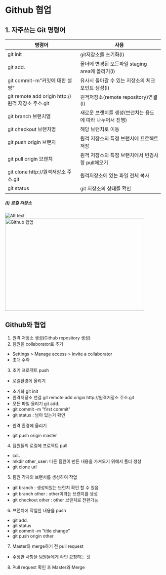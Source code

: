 # Github 협업 
## 1. 자주쓰는 Git 명령어

|명령어|사용|
|---|---|
|git init|git저장소를 초기화(l)|
|git add.|폴더에 변경된 모든파일 staging area에 올리기(l)|
|git commit-m"커밋에 대한 설명"|유사시 돌아갈 수 있는 저장소의 체크 포인트 생성(l)|
|git remote add origin http://원격 저장소 주소.git|원격저장소(remote repository)연결(l)|
|git branch 브랜치명|새로운 브랜치를 생성(브랜치는 용도에 따라 나누어서 진행)|
|git checkout 브랜치명|해당 브랜치로 이동|
|git push origin 브랜치|원격 저장소의 특정 브랜치에 프로젝트저장|
|git pull origin 브랜치|원격 저장소의 특정 브랜치에서 변경사항 pull해오기|
|git clone http://원격저장소 주소.git|원격저장소에 있는 파일 전체 복사|
|git status|git 저장소의 상태를 확인|
##### (l) 로컬 저장소
![Alt text](/Unilion/1-3.jpg)
<img src="/Unilion/1st/img/together.jpg" width="450px" height="300px" title="px(픽셀) 크기 설정" alt="Github 협업"></img><br/>

## Github와 협업
1) 원격 저장소 생성(Github repository 생성)
2) 팀원을 collaborator로 추가
- Settings > Manage access > invite a collaborator
- 초대 수락
3) 초기 프로젝트 push
* 로컬환경에 올리기
- 초기화 git init 
- 원격저장소 연결 git remote add origin http://원격저장소 주소.git
- 모든 파일 올리기 git add.
- git commit -m "first commit"
- git status : 남아 있는거 확인
* 원격 환경에 올리기
- git push origin master
4) 팀원들의 로컬에 프로젝트 pull
- cd.. 
- mkdir other_user: 다른 팀원이 만든 내용을 가져오기 위해서 폴더 생성
- git clone url

5) 팀원 각자의 브랜치를 생성하여 작업
- git branch : 생성되있는 브런치 확인 할 수 있음 
- git branch other : other이라는 브랜치를 생성
- git checkout other : other 브랜치로 전환가능

6) 브랜치에 작업한 내용을 push
- git add.
- git status
- git commit -m "title change"
- git push origin other

7) Master와 merge하기 전 pull request
- 수정한 사항을 팀원들에게 확인 요청하는 것 
8) Pull request 확인 후 Master와 Merge

